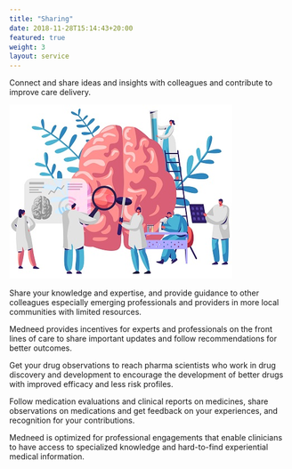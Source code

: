 ```yaml
---
title: "Sharing"
date: 2018-11-28T15:14:43+20:00  
featured: true
weight: 3
layout: service
---
```


Connect and share ideas and insights with colleagues and contribute to improve care delivery.

![Pharm drugs](/images/illustrations/providers.jpg)

Share your knowledge and expertise, and provide guidance to other colleagues especially emerging professionals and providers in more local communities with limited resources. 
 
Medneed provides incentives for experts and professionals on the front lines of care to share important updates and follow recommendations for better outcomes.

Get your drug observations to reach pharma scientists who work in drug discovery and development to encourage the development of better drugs with improved efficacy and less risk profiles.

Follow medication evaluations and clinical reports on medicines, share observations on medications and get feedback on your experiences, and recognition for your contributions.

Medneed is optimized for professional engagements that enable clinicians to have access to specialized knowledge and hard-to-find experiential medical information. 



